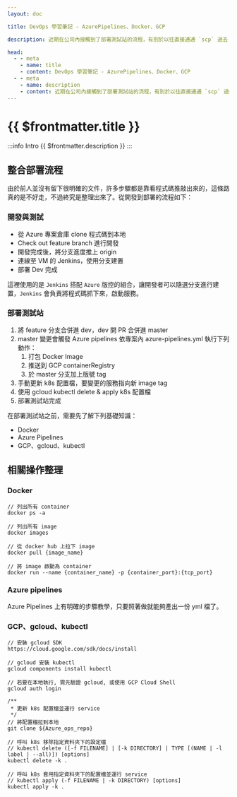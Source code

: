 ```yaml
---
layout: doc

title: DevOps 學習筆記 - AzurePipelines、Docker、GCP

description: 近期在公司內接觸到了部署測試站的流程，有別於以往直接通通 `scp` 過去 VM 的暴力方式，這裡採用的是` AzurePipelines`、`Docker`、`GCP` 之間的半自動化協作，看來正在往 CI/CD 的路上發展。藉此機會，將學到的一些東西整理起來。

head:
  - - meta
    - name: title
    - content: DevOps 學習筆記 - AzurePipelines、Docker、GCP
  - - meta
    - name: description
    - content: 近期在公司內接觸到了部署測試站的流程，有別於以往直接通通 `scp` 過去 VM 的暴力方式，這裡採用的是` AzurePipelines`、`Docker`、`GCP` 之間的半自動化協作，看來正在往 CI/CD 的路上發展。藉此機會，將學到的一些東西整理起來。
---
```


# {{ $frontmatter.title }}

:::info Intro
{{ $frontmatter.description }}
:::

## 整合部署流程

由於前人並沒有留下很明確的文件，許多步驟都是靠看程式碼推敲出來的，這條路真的是不好走，不過終究是整理出來了。從開發到部署的流程如下：

### 開發與測試

- 從 Azure 專案倉庫 clone 程式碼到本地
- Check out feature branch 進行開發
- 開發完成後，將分支進度推上 origin
- 連線至 VM 的 Jenkins，使用分支建置
- 部署 Dev 完成

這裡使用的是 `Jenkins` 搭配 `Azure` 版控的組合，讓開發者可以隨選分支進行建置，`Jenkins` 會負責將程式碼抓下來，啟動服務。

### 部署測試站

1. 將 feature 分支合併進 dev，dev 開 PR 合併進 master
1. master 變更會觸發 Azure pipelines 依專案內 azure-pipelines.yml 執行下列動作：
   1. 打包 Docker Image
   2. 推送到 GCP containerRegistry
   3. 於 master 分支加上版號 tag
1. 手動更新 k8s 配置檔，要變更的服務指向新 image tag
1. 使用 gcloud kubectl delete & apply k8s 配置檔
1. 部署測試站完成

在部署測試站之前，需要先了解下列基礎知識：

- Docker
- Azure Pipelines
- GCP、gcloud、kubectl

## 相關操作整理

### Docker

```bash:line-numbers
// 列出所有 container
docker ps -a

// 列出所有 image
docker images

// 從 docker hub 上拉下 image
docker pull {image_name}

// 將 image 啟動為 container
docker run --name {container_name} -p {container_port}:{tcp_port}
```

### Azure pipelines

Azure Pipelines 上有明確的步驟教學，只要照著做就能夠產出一份 yml 檔了。

### GCP、gcloud、kubectl

```bash:line-numbers
// 安裝 gcloud SDK
https://cloud.google.com/sdk/docs/install

// gcloud 安裝 kubectl
gcloud components install kubectl

// 若要在本地執行, 需先驗證 gcloud, 或使用 GCP Cloud Shell
gcloud auth login

/**
 * 更新 k8s 配置檔並運行 service
 */
// 將配置檔拉到本地
git clone ${Azure_ops_repo}

// 呼叫 k8s 移除指定資料夾下的設定檔
// kubectl delete ([-f FILENAME] | [-k DIRECTORY] | TYPE [(NAME | -l label | --all)]) [options]
kubectl delete -k .

// 呼叫 k8s 套用指定資料夾下的配置檔並運行 service
// kubectl apply (-f FILENAME | -k DIRECTORY) [options]
kubectl apply -k .
```
